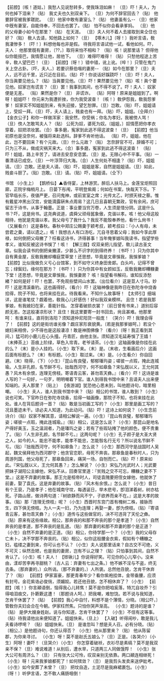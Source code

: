 <!-- { "loadSidebar": true } -->
【前腔】〔咳！道姑，〕我愁人见说愁转多，使我珠泪如麻！
（旦）吓！夫人，为何也掉下泪来？（贴）
我丈夫也久别双亲下。
（旦）为何不辞官回去？（贴）
他要辞官被我爹蹉跎。
（旦）他家中敢有妻室么？（贴）
他妻虽有么--
（旦）他家中旣有妻室，自能侍奉，不回去也罢了。（贴）
怕不似你会看承爹妈。
（旦）他的父母妻小如今在那里？（贴）
在天涯。
（旦）夫人何不着人去接取到来仝住也好？（贴）
敎人去请，知他路上如何？（旦）
【啄木儿】〔呀！〕我听言语，敎我凄惨多！〔吓！〕料想他每也非是假。
待我将言语试他一试，看他如何。吓，夫人：
他那里旣有妻房，〔??，〕取将来怕不相和？
（贴）咳！说那里话？
但得他似你能挜巴，我情愿让他，居他下。
（旦）难得吓难得！（贴）
只愁他程途上苦辛，敎人望巴巴！（旦）
【前腔】〔呀！〕错中错，讹上讹。〔啐！〕只管在鬼门关上空占卦。〔吓，夫人，〕若要识蔡伯喈的妻房--
（贴）如今在那里？（旦）夫人，远不远千里，近只近在目前。（贴）吓！你说话好蹊跷吓！（旦）吓！夫人，你当眞要见他么？（贴）当眞要见他。（旦）吓！果然要见他？（贴）咳！眞个要见他。奴家岂有谎言？（旦）罢！我事到其间，也不得不说了。吓！夫人：
奴家便是无差。
（贴）果然是你？（旦）
非谎诈。
（贴）阿呀！原来是姐姐到了。啊呀！姐姐吓！
你元来为我遭折挫，你为我受波查！〔咳！〕敎伊怨我，敎我怨爹爹！
奴家实不知姐姐到来，有失迎接，望乞恕罪。（旦）岂敢。（贴）吓，姐姐请上，受奴一拜。（旦）吓，夫人请上，贱妾也有一拜。（贴）吓，姐姐。（仝拜介）
【金衣公子】和你一样做浑家：我安然，你受祸；你名为孝妇，我被傍人骂！
（旦）傍人怎敢骂夫人？（贴）
公死为奴，婆死为奴。〔姐姐，〕奴情愿把你孝衣穿着，奴把浓妆罢。（合）事多磨，寃家到此逃不得这波查！（旦）
【前腔】他当初原也是没奈何，被强将来赴选科。辞爹不肯听他话。
（贴）吓，姐姐，他在此，岂不要回来？有个元故。（旦）什么元故？（贴）
怎奈辞官不可，辞婚不可；只为三不从，做成灾祸天来大。（合）事多磨，寃家到此逃不得这波查！
（贴）吓！姐姐，路上辛苦了，请进去安息安息罢。（旦）是。无限心中不平事。（贴）一番清话已成空。（旦）一叶浮萍归大海。（合）人生何处不相逢？（贴）吓，姐姐请。（旦）岂敢。还是夫人请。（贴）吓，姐姐是客，自然是姐姐请。（旦）如此，贱妾斗胆了。（贴）岂敢。（旦）请。（贴）吓，姐姐请。（仝下）
 
书馆
（小生上）
【鹊桥仙】▲香侍宴，上林游赏。醉后人扶马上。金莲宝炬照回廊，正院宇梅梢月上。
日晏下彤闱，平明登紫阁；何如在书案，快哉天下乐。下官早临长乐，夜値严更，召问鬼神，或前宣室之席；光传太乙，时颁天禄之藜。惟有戴星冲黑出汉宫，安能滴露硏朱点周易？这几日且喜朝无繁政，官有余闲，庶可留志于诗书，从事于翰墨。正是：事业要当穷万卷，人生须是惜分阴。这是什么书？吓，这是尙书。这尧典说道，虞舜父顽母嚚象傲，克谐以孝。咳！他父母这般相待，他犹是克谐以孝。我父母亏了我什么？我反不能彀奉养他，看什么尙书！（又展看介）这是春秋。春秋中郑庄公赐羮于颖考叔，颖考叔曰：『小人有母，未尝君之羮，请以遗之。』咳！我想古人有口汤吃，兀自寻思着父母；我如今享此厚禄，如何倒把父母撇了？枉看这诗书，济得甚事！当年俺爹娘叫我读书，指望学些孝义，谁知反被这诗书悞了！咳！
【解三酲】叹双亲把儿指望，敎儿读古圣文章。似我会读书的倒把亲撇漾，少甚么不识字的到得终养！〔书吓！〕只为你其中自有黄金屋，反敎我撇却椿庭萱草堂！还思想，毕竟是文章悞我，我悞爹娘？
【前腔】比似我做负义亏心台馆客，到不如守义终身田舍郞。白头吟，记得不曾忘；绿鬓妇，缘何在那方？〔书吓！〕只为你其中有女颜如玉，反敎我撇却糟糠妻下堂！还思想，毕竟是文章悞我，我悞妻房？
咳！指望看书解闷，谁知反添愁緖？如何是好！吓！也罢，不免观些壁间山水罢。（出位看介）这是荳人寸马。妙吓！这是清溪垂钓。这也画得好。（看介）吓！这轴神像是我昨日在弥陀寺中烧香拾得，院子不知，也将来挂在此。待我看来。不知什么故事呀！
【太师引】细端详，这是谁笔仗？觑着他，敎我心儿好感伤！好似我双亲模样。
且住！若是我那爹娘，有我媳妇在家，善能针指。
怎穿着破损衣裳？〔前日曾有书来，〕道别后容颜无恙。怎这般凄凉形状？
且住！我这里要寄一封书回去，尙且甚难。他那里呵：
有谁来往，直将到洛阳？须知道仲尼阳货一般庞！
（哭介）吓！我理会得了！
【前腔】这的是街坊谁劣像？觑庄家形衰貌黄。〔若是我那爹娘呵，〕若没个媳妇来相傍，少不得也是这般凄凉！敢是神图佛像？（看介）〔呀！我正看到其间，〕猛可的小鹿儿在心头撞。丹青匠，由他主张。须知道汉毛延寿悞了王嫱！
（末捧茶上）苔痕上阶绿，草色入帘青。老爷请茶。（小生）这轴画像是你挂在此的么？（末）是小人挂的。（小生）取下来。（末）是。（末收，生看画后介）这画后面有标题么？（末）有标题。（小生）取过来。（末）是。（小生看介）你自回避。（末）晓得，（下）（小生）『昆山有良璧，郁郁璠玙姿；嗟彼一点瑕，掩此连城瑜。人生非孔颜，名节鲜不亏。拙哉西河守，何不如皋鱼？宋弘旣以义，王允何其愚？风木有余恨，连理无傍枝。寄语青云客，甚勿乖天彝。』（看介）吓！这诗是谁人写的？一句好，一句歹，明明嘲着下官。谁人到得我书馆中来？且请夫人出来便知端的。夫人那里？（贴上）
【夜游湖】犹恐他心思未到，叫他题诗句，暗里相嘲。
（小生）夫人，谁人到我书馆中来？（贴）相公的书馆，谁人敢到？（小生）说也可笑。下官昨日在弥陀寺烧香，拾得一轴画像，那院子不知，也将来挂在此处。谁人在背后题诗一首？（贴）敢是当初画工写的？（小生）那里是画工写的？况且墨迹未干。谅必夫人知道，为此动问。（贴）吓！这诗上如何说？（小生念前诗介）（贴）奴家不解其意，请相公解说一遍。（小生）『昆山有良璧，郁郁璠玙姿；嗟彼一点瑕，掩此连城瑜。』（贴）相公，这是怎么说？（小生）那昆山是地名产得好美玉，玉之温润者，乃是璠玙之姿；若有了些瑕玷掩了他的颜色，便不贵重了。（贴）『人生非孔颜，名节鲜不亏。』这两句呢？（小生）孔子颜子是大圣大贤之人，如今的人，能忠不能孝，能孝不能忠，怎能彀名行无亏？所以说名节鲜不亏。（贴）『拙哉西河守，何不如皋鱼？』怎么说？（小生）那西河守是战国时人吴起，魏文侯拜他为西河郡守；他贪官恋职，母死不奔丧。那皋鱼是春秋时人，只为周游列国，他父母死了，那皋鱼回来，痛哭一场，自刎而亡。（贴）吓！原来如此。『宋弘旣以义，王允何其愚？』怎么解说？（小生）宋弘乃光武时人；光武要把妹子湖阳公主嫁他，宋弘不从，回奏官里道：『贫贱之交不可忘，糟糠之妻不下堂。』这是不弃妻的故事。那王允是桓帝时人，司徒袁隗要把侄女嫁他，他就休了前妻，娶了袁氏。这是弃妻的故事。（贴）『风木有余恨。』怎么说？（小生）昔日有个王裒，乃是孝子；他在城南守坟，每遇诞日，举木悲号，卽泪涕着树，树亦枯死。子路山居，做诗两句道：『树欲静而风不宁，子欲养而亲不在。』这是大孝的故事。（贴）那『连理无傍枝』呢？（小生）西晋时东宫门首有槐树二株，接脉而生，四下俱无傍枝。为人一夫一妇，乃为连理；再娶一妻，卽为傍枝。（贴）『寄语青云客，甚勿乖天彝？』（小生）道传与这些做官的，决不可违背了天伦之彝。（贴）原来有这些缘故。相公，那奔丧的和那不奔丧的那个是孝道？（小生）自然奔丧的是孝道，那不奔丧的是乱道。（贴）那弃妻的和那不弃妻的那个是正道？（小生）自然不弃妻的是正道。（贴）相公，你待学那一个？（小生）我的父母存亡未卜，决不学那不奔丧的。（贴）相公，似你这般腰金衣紫，假如有个糟糠之妇，褴缕之妻到来，你可认也不认？（小生）夫人说那里话来？自古交不可绝，义不可灭；纵然丑陋，也是我的妻房，岂有不认之理？（贴）只怕事到其间，自然不肯认了。（小生）咳！夫人！
【铧锹儿】你说得好笑。可见你的心儿窄小。没来由，漾却苦李再寻甜桃？〔古人云：弃妻有七出之条。〕他不嫉不淫与不盗，终无去条。〔那弃妻的，〕众所诮。〔那不弃妻的，〕人所褒。总然他丑貌，怎肯干休弃了？（贴）
【前腔】伊家富豪，那更青春年少？看你紫袍挂体，金带垂腰，应须有封号。金花紫诰必俊俏，须媚姣。若还他丑貌，怎不相休弃了？（小生）
【前腔】〔咳！〕你言顚语倒，恼得我心儿转焦！莫不是你把咱奚落，特兀自妆乔？引得咱泪痕交，扑簌簌这遭！〔那题诗人呵，〕把我嘲，难恕饶。若不说与我知道，怎肯干休罢了？（贴）
【前腔】我心中自忖，料想不是个薄情，分晓。〔相公吓，〕管敎你夫妇会合在今朝。伊家枉然焦。只怕你哭声渐高。
（小生）题诗的是谁？（贴）
是伊大嫂身姓赵。说与你知道，怎肯干休罢了？
（小生）不信有这等事。（贴）待我请他出来便知道了。姐姐快来。（旦上）
【入破】听得闹吵，敢是我儿夫看诗啰唣？
（贴）姐姐快来。（旦）
是谁忽叫？想是夫人召。必有分晓。（贴）〔相公，〕是他题诗句，你还认得否？
（小生）他从那里来？（贴）
他从陈留郡，为你来寻讨。
（小生）呀！莫不是赵氏五娘么？（旦）正是。（各哭介）（小生）阿呀！妻吓！（旦哭介）（小生）
你怎穿着破袄，衣衫尽是素缟？莫不是我双亲不保？（旦）难说难道！从别后，遭水旱，只道两三人同做饿殍！
（小生）张大公可有周济么？（旦）
只有张大公可怜，叹双亲别无依靠。两口顚连相继死！
（小生）呀！元来我爹娘都死了！如何殡敛？（旦）
是我剪头发卖来送伊妣考。
（小生）如今安葬了未曾？（旦）
把坟自造，土泥尽是我麻裙裹包。（小生）〔呀！〕听伊言语，怎不敎人痛肠咽倒！
